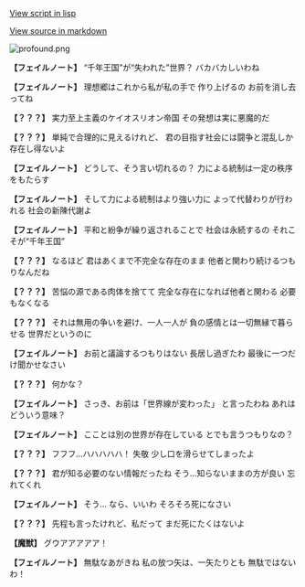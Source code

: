 [View script in lisp](../scripts/101103061.txt)

[View source in markdown](101103061.md)

![profound.png](../images/backgrounds/profound.png)

**【フェイルノート】**
“千年王国”が“失われた”世界？
バカバカしいわね

**【フェイルノート】**
理想郷はこれから私が私の手で
作り上げるの
お前を消し去ってね

**【？？？】**
実力至上主義のケイオスリオン帝国
その発想は実に悪魔的だ

**【？？？】**
単純で合理的に見えるけれど、
君の目指す社会には闘争と混乱しか
存在し得ないよ

**【フェイルノート】**
どうして、そう言い切れるの？
力による統制は一定の秩序をもたらす

**【フェイルノート】**
そして力による統制はより強い力に
よって代替わりが行われる
社会の新陳代謝よ

**【フェイルノート】**
平和と紛争が繰り返されることで
社会は永続するの
それこそが“千年王国”

**【？？？】**
なるほど
君はあくまで不完全な存在のまま
他者と関わり続けるつもりなんだね

**【？？？】**
苦悩の源である肉体を捨てて
完全な存在になれば他者と関わる
必要もなくなる

**【？？？】**
それは無用の争いを避け、一人一人が
負の感情とは一切無縁で暮らせる
世界だというのに

**【フェイルノート】**
お前と議論するつもりはない
長居し過ぎたわ
最後に一つだけ聞かせなさい

**【？？？】**
何かな？

**【フェイルノート】**
さっき、お前は「世界線が変わった」
と言ったわね
あれはどういう意味？

**【フェイルノート】**
こことは別の世界が存在している
とでも言うつもりなの？

**【？？？】**
フフフ…ハハハハハ！
失敬
少し口を滑らせてしまったよ

**【？？？】**
君が知る必要のない情報だったね
そう…知らないままの方が良い
忘れてくれ

**【フェイルノート】**
そう…
なら、いいわ
そろそろ死になさい

**【？？？】**
先程も言ったけれど、私だって
まだ死にたくはないよ

**【魔獣】**
グウアアアアア！

**【フェイルノート】**
無駄なあがきね
私の放つ矢は、一矢たりとも
無駄ではないわ！